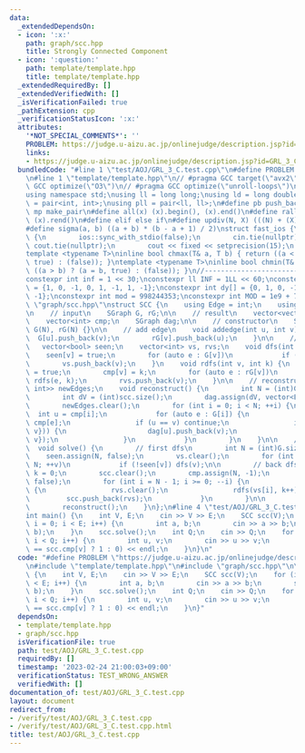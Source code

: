 ```yaml
---
data:
  _extendedDependsOn:
  - icon: ':x:'
    path: graph/scc.hpp
    title: Strongly Connected Component
  - icon: ':question:'
    path: template/template.hpp
    title: template/template.hpp
  _extendedRequiredBy: []
  _extendedVerifiedWith: []
  _isVerificationFailed: true
  _pathExtension: cpp
  _verificationStatusIcon: ':x:'
  attributes:
    '*NOT_SPECIAL_COMMENTS*': ''
    PROBLEM: https://judge.u-aizu.ac.jp/onlinejudge/description.jsp?id=GRL_3_C
    links:
    - https://judge.u-aizu.ac.jp/onlinejudge/description.jsp?id=GRL_3_C
  bundledCode: "#line 1 \"test/AOJ/GRL_3_C.test.cpp\"\n#define PROBLEM \"https://judge.u-aizu.ac.jp/onlinejudge/description.jsp?id=GRL_3_C\"\
    \n#line 1 \"template/template.hpp\"\n// #pragma GCC target(\"avx2\")\n// #pragma\
    \ GCC optimize(\"O3\")\n// #pragma GCC optimize(\"unroll-loops\")\n#include <bits/stdc++.h>\n\
    using namespace std;\nusing ll = long long;\nusing ld = long double;\nusing pii\
    \ = pair<int, int>;\nusing pll = pair<ll, ll>;\n#define pb push_back\n#define\
    \ mp make_pair\n#define all(x) (x).begin(), (x).end()\n#define rall(x) (x).rbegin(),\
    \ (x).rend()\n#define elif else if\n#define updiv(N, X) (((N) + (X)-1) / (X))\n\
    #define sigma(a, b) ((a + b) * (b - a + 1) / 2)\nstruct fast_ios {\n    fast_ios()\
    \ {\n        ios::sync_with_stdio(false);\n        cin.tie(nullptr);\n       \
    \ cout.tie(nullptr);\n        cout << fixed << setprecision(15);\n    };\n} fast_ios_;\n\
    template <typename T>\ninline bool chmax(T& a, T b) { return ((a < b) ? (a = b,\
    \ true) : (false)); }\ntemplate <typename T>\ninline bool chmin(T& a, T b) { return\
    \ ((a > b) ? (a = b, true) : (false)); }\n//----------------------------------------------------------------------------\n\
    constexpr int inf = 1 << 30;\nconstexpr ll INF = 1LL << 60;\nconstexpr int dx[]\
    \ = {1, 0, -1, 0, 1, -1, 1, -1};\nconstexpr int dy[] = {0, 1, 0, -1, 1, 1, -1,\
    \ -1};\nconstexpr int mod = 998244353;\nconstexpr int MOD = 1e9 + 7;\n#line 1\
    \ \"graph/scc.hpp\"\nstruct SCC {\n    using Edge = int;\n    using SGraph = vector<vector<Edge>>;\n\
    \n    // input\n    SGraph G, rG;\n\n    // result\n    vector<vector<int>> scc;\n\
    \    vector<int> cmp;\n    SGraph dag;\n\n    // constructor\n    SCC(int N) :\
    \ G(N), rG(N) {}\n\n    // add edge\n    void addedge(int u, int v) {\n      \
    \  G[u].push_back(v);\n        rG[v].push_back(u);\n    }\n\n    // decomp\n \
    \   vector<bool> seen;\n    vector<int> vs, rvs;\n    void dfs(int v) {\n    \
    \    seen[v] = true;\n        for (auto e : G[v])\n            if (!seen[e]) dfs(e);\n\
    \        vs.push_back(v);\n    }\n    void rdfs(int v, int k) {\n        seen[v]\
    \ = true;\n        cmp[v] = k;\n        for (auto e : rG[v])\n            if (!seen[e])\
    \ rdfs(e, k);\n        rvs.push_back(v);\n    }\n\n    // reconstruct\n    set<pair<int,\
    \ int>> newEdges;\n    void reconstruct() {\n        int N = (int)G.size();\n\
    \        int dV = (int)scc.size();\n        dag.assign(dV, vector<Edge>());\n\
    \        newEdges.clear();\n        for (int i = 0; i < N; ++i) {\n          \
    \  int u = cmp[i];\n            for (auto e : G[i]) {\n                int v =\
    \ cmp[e];\n                if (u == v) continue;\n                if (!newEdges.count({u,\
    \ v})) {\n                    dag[u].push_back(v);\n                    newEdges.insert({u,\
    \ v});\n                }\n            }\n        }\n    }\n\n    // main\n  \
    \  void solve() {\n        // first dfs\n        int N = (int)G.size();\n    \
    \    seen.assign(N, false);\n        vs.clear();\n        for (int v = 0; v <\
    \ N; ++v)\n            if (!seen[v]) dfs(v);\n\n        // back dfs\n        int\
    \ k = 0;\n        scc.clear();\n        cmp.assign(N, -1);\n        seen.assign(N,\
    \ false);\n        for (int i = N - 1; i >= 0; --i) {\n            if (!seen[vs[i]])\
    \ {\n                rvs.clear();\n                rdfs(vs[i], k++);\n       \
    \         scc.push_back(rvs);\n            }\n        }\n\n        // reconstruct\n\
    \        reconstruct();\n    }\n};\n#line 4 \"test/AOJ/GRL_3_C.test.cpp\"\n\n\
    int main() {\n    int V, E;\n    cin >> V >> E;\n    SCC scc(V);\n    for (int\
    \ i = 0; i < E; i++) {\n        int a, b;\n        cin >> a >> b;\n        scc.addedge(a,\
    \ b);\n    }\n    scc.solve();\n    int Q;\n    cin >> Q;\n    for (int i = 0;\
    \ i < Q; i++) {\n        int u, v;\n        cin >> u >> v;\n        cout << (scc.cmp[u]\
    \ == scc.cmp[v] ? 1 : 0) << endl;\n    }\n}\n"
  code: "#define PROBLEM \"https://judge.u-aizu.ac.jp/onlinejudge/description.jsp?id=GRL_3_C\"\
    \n#include \"template/template.hpp\"\n#include \"graph/scc.hpp\"\n\nint main()\
    \ {\n    int V, E;\n    cin >> V >> E;\n    SCC scc(V);\n    for (int i = 0; i\
    \ < E; i++) {\n        int a, b;\n        cin >> a >> b;\n        scc.addedge(a,\
    \ b);\n    }\n    scc.solve();\n    int Q;\n    cin >> Q;\n    for (int i = 0;\
    \ i < Q; i++) {\n        int u, v;\n        cin >> u >> v;\n        cout << (scc.cmp[u]\
    \ == scc.cmp[v] ? 1 : 0) << endl;\n    }\n}"
  dependsOn:
  - template/template.hpp
  - graph/scc.hpp
  isVerificationFile: true
  path: test/AOJ/GRL_3_C.test.cpp
  requiredBy: []
  timestamp: '2023-02-24 21:00:03+09:00'
  verificationStatus: TEST_WRONG_ANSWER
  verifiedWith: []
documentation_of: test/AOJ/GRL_3_C.test.cpp
layout: document
redirect_from:
- /verify/test/AOJ/GRL_3_C.test.cpp
- /verify/test/AOJ/GRL_3_C.test.cpp.html
title: test/AOJ/GRL_3_C.test.cpp
---
```

